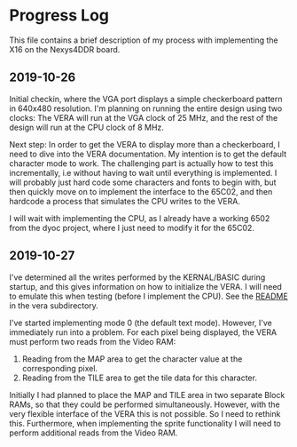 # Progress Log

This file contains a brief description of my process with implementing the X16
on the Nexys4DDR board.

## 2019-10-26
Initial checkin, where the VGA port displays a simple checkerboard pattern in
640x480 resolution.  I'm planning on running the entire design using two
clocks: The VERA will run at the VGA clock of 25 MHz, and the rest of the
design will run at the CPU clock of 8 MHz.

Next step: In order to get the VERA to display more than a checkerboard, I need
to dive into the VERA documentation. My intention is to get the default
character mode to work. The challenging part is actually how to test this
incrementally, i.e without having to wait until everything is implemented. I
will probably just hard code some characters and fonts to begin with, but then
quickly move on to implement the interface to the 65C02, and then hardcode a
process that simulates the CPU writes to the VERA.

I will wait with implementing the CPU, as I already have a working 6502 from
the dyoc project, where I just need to modify it for the 65C02.

## 2019-10-27
I've determined all the writes performed by the KERNAL/BASIC during startup,
and this gives information on how to initialize the VERA. I will need to
emulate this when testing (before I implement the CPU). See the
[README](fpga/vera/README.md) in the vera subdirectory.

I've started implementing mode 0 (the default text mode). However, I've
immediately run into a problem. For each pixel being displayed, the VERA must
perform two reads from the Video RAM:
1. Reading from the MAP area to get the character value at the corresponding pixel.
2. Reading from the TILE area to get the tile data for this character.

Initially I had planned to place the MAP and TILE area in two separate Block RAMs,
so that they could be performed simultaneously. However, with the very flexible
interface of the VERA this is not possible. So I need to rethink this.
Furthermore, when implementing the sprite functionality I will need to perform
additional reads from the Video RAM.
